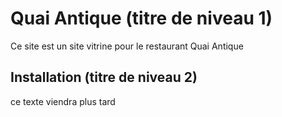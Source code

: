 # Quai Antique (titre de niveau 1)

Ce site est un site vitrine pour le restaurant Quai Antique

## Installation (titre de niveau 2)

ce texte viendra plus tard

